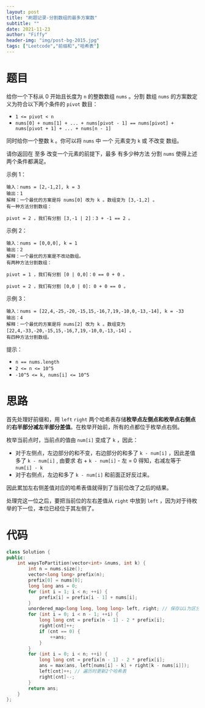 ```yaml
---
layout: post
title: "刷题记录-分割数组的最多方案数"
subtitle: ""
date: 2021-11-23
author: "Fiffy"
header-img: "img/post-bg-2015.jpg"
tags: ["Leetcode","前缀和","哈希表"]
---
```


#  题目

给你一个下标从 0 开始且长度为 `n` 的整数数组 `nums` 。分割 数组 `nums` 的方案数定义为符合以下两个条件的 `pivot` 数目：

- `1 <= pivot < n`
- `nums[0] + nums[1] + ... + nums[pivot - 1] == nums[pivot] + nums[pivot + 1] + ... + nums[n - 1]`

同时给你一个整数 k 。你可以将 `nums` 中 一个 元素变为 `k` 或 不改变 数组。

请你返回在 至多 改变一个元素的前提下，最多 有多少种方法 分割 `nums` 使得上述两个条件都满足。

 

示例 1：

```
输入：nums = [2,-1,2], k = 3
输出：1
解释：一个最优的方案是将 nums[0] 改为 k 。数组变为 [3,-1,2] 。
有一种方法分割数组：

pivot = 2 ，我们有分割 [3,-1 | 2]：3 + -1 == 2 。
```

示例 2：

```
输入：nums = [0,0,0], k = 1
输出：2
解释：一个最优的方案是不改动数组。
有两种方法分割数组：

pivot = 1 ，我们有分割 [0 | 0,0]：0 == 0 + 0 。

pivot = 2 ，我们有分割 [0,0 | 0]: 0 + 0 == 0 。
```

示例 3：

```
输入：nums = [22,4,-25,-20,-15,15,-16,7,19,-10,0,-13,-14], k = -33
输出：4
解释：一个最优的方案是将 nums[2] 改为 k 。数组变为 [22,4,-33,-20,-15,15,-16,7,19,-10,0,-13,-14] 。
有四种方法分割数组。
```


提示：

- `n == nums.length`
- `2 <= n <= 10^5`
- `-10^5 <= k, nums[i] <= 10^5`

# 思路

首先处理好前缀和，用 `left` `right` 两个哈希表存储**枚举点左侧点和枚举点右侧点**的**右半部分减左半部分差值**。在枚举开始前，所有的点都位于枚举点右侧。

枚举当前点时，当前点的值由 `num[i]` 变成了 `k` ，因此：

- 对于左侧点，左边部分的和不变，右边部分的和多了 `k - num[i]` ，因此差值多了 `k - num[i]` , 由要求 右 +  `k - num[i]`  - 左 = 0 得知，右减左等于 `num[i] - k`
- 对于右侧点，左边和多了 `k - num[i]` 和前面正好反过来。

因此累加左右侧差值对应的哈希表值就得到了当前位改了之后的结果。

处理完这一位之后，要把当前位的左右差值从 `right` 中放到 `left` ，因为对于待枚举的下一位，本位已经位于其左侧了。

# 代码

```c++
class Solution {
public:
    int waysToPartition(vector<int> &nums, int k) {
        int n = nums.size();
        vector<long long> prefix(n);
        prefix[0] = nums[0];
        long long ans = 0;
        for (int i = 1; i < n; ++i) {
            prefix[i] = prefix[i - 1] + nums[i];
        }
        unordered_map<long long, long long> left, right; // 保存以i为区分的左、右差值的哈希表
        for (int i = 0; i < n - 1; ++i) {
            long long cnt = prefix[n - 1] - 2 * prefix[i];
            right[cnt]++;
            if (cnt == 0) {
                ++ans;
            }
        }
        for (int i = 0; i < n; ++i) {
            long long cnt = prefix[n - 1] - 2 * prefix[i];
            ans = max(ans, left[nums[i] - k] + right[k - nums[i]]);
            left[cnt]++; // 遍历时更新2个哈希表
            right[cnt]--;
        }
        return ans;
    }
};
```

